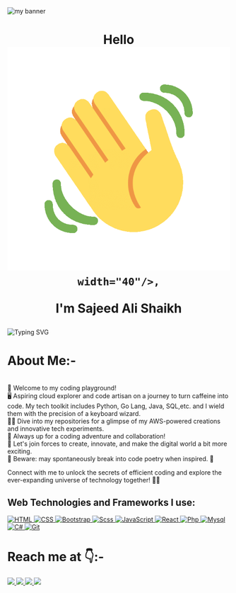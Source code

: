 <img src="" alt="my banner">



<h1 align="center"> 
  Hello
  <img src="https://github.com/skfawad911/skfawad911/blob/main/icons/wave.gif" 
         alt="Waving hand animated gif"         



         width="40"/>,
   I'm <b>Sajeed Ali Shaikh</b>
</h1> 

![Typing SVG](https://readme-typing-svg.demolab.com?font=Roboto&size=40&duration=2000&pause=800&color=50C878&center=true&vCenter=true&height=75&width=1300px&lines=Welcome+To+My+Github;I'm+an+aspiring+Web+Developer🌐💻;)

# <b>About Me:-</b>
<p>
<br>🚀 Welcome to my coding playground! <br>
🖥️ Aspiring cloud explorer and code artisan on a journey to turn caffeine into code. My tech toolkit includes Python, Go Lang, Java, SQL,etc. and I wield them with the precision of a keyboard wizard. <br>
🧙‍♂️ Dive into my repositories for a glimpse of my AWS-powered creations and innovative tech experiments.<br>
🌟 Always up for a coding adventure and collaboration! <br>
🚀 Let's join forces to create, innovate, and make the digital world a bit more exciting.<br> 🚧 Beware: may spontaneously break into code poetry when inspired. 📜<br>

Connect with me to unlock the secrets of efficient coding and explore the ever-expanding universe of technology together! 🚀✨<br>
</p>

## <b>Web Technologies and Frameworks I use:</b>


<p align="left">
 <a href="https://developer.mozilla.org/en-US/docs/Glossary/HTML5" target="_blank" rel="noreferrer">
   <img alt="HTML" src="https://img.shields.io/badge/html-%23000000.svg?style=for-the-badge&logo=html5&logoColor=%23E69138" height="50"/>
  </a>
    <a href="https://www.w3.org/TR/CSS/#css" target="_blank" rel="noreferrer">
      <img alt="CSS" src="https://img.shields.io/badge/css-%23000000.svg?style=for-the-badge&logo=css3&logoColor=%232986CC" height="50"/>
  </a>
    <a href="https://getbootstrap.com/docs/5.0/getting-started/introduction/" target="_blank" rel="noreferrer">
      <img alt="Bootstrap" src="https://img.shields.io/badge/bootstrap-%23000000.svg?style=for-the-badge&logo=bootstrap&logoColor=%236a329fF" height="50"/>
  </a>
    <a href="https://sass-lang.com/" target="_blank" rel="noreferrer">
      <img alt="Scss" src="https://img.shields.io/badge/scss-%23000000.svg?style=for-the-badge&logo=sass&logoColor=%23CC6699" height="50"/>
  </a>
  <a href="https://developer.mozilla.org/en-US/docs/Web/JavaScript" target="_blank" rel="noreferrer">
    <img alt="JavaScript" src="https://img.shields.io/badge/javascript-%23000000.svg?style=for-the-badge&logo=javascript&logoColor=%23F7DF1E" height="50"/>
  </a>
  <a href="https://react.dev/" target="_blank" rel="noreferrer">
    <img alt="React" src="https://img.shields.io/badge/react-%23000000.svg?style=for-the-badge&logo=react&logoColor=%2361DAFB" height="50"/>
  </a>
   <a href="https://www.php.net/" target="_blank" rel="noreferrer">
  <img alt="Php" src="https://img.shields.io/badge/php-%23000000.svg?style=for-the-badge&logo=php&logoColor=%23777bb4" height="50"/>
  </a>
  <a href="https://www.mysql.com/" target="_blank" rel="noreferrer">
    <img alt="Mysql" src="https://img.shields.io/badge/mysql-%23000000.svg?style=for-the-badge&logo=mysql&logoColor=%234479A1" height="50"/>
  </a>
  <a href="https://learn.microsoft.com/en-us/dotnet/csharp/" target="_blank" rel="noreferrer">
    <img alt="C#" src="https://img.shields.io/badge/csharp-%23000000.svg?style=for-the-badge&logo=csharp&logoColor=%23512BD4" height="50"/>
  </a>
  <a href="https://git-scm.com/" target="_blank" rel="noreferrer">
    <img alt="Git" src="https://img.shields.io/badge/git-%23000000.svg?style=for-the-badge&logo=git&logoColor=%23f05032" height="50"/>
  </a>



# <b>Reach me at 👇:-</b>
<p>
<!-- Github -->
<a 
    target="_blank" 
    href="https://github.com/skfawad911">
    <img
        src="https://img.shields.io/badge/Github-000000?style=for-the-badge&logo=github&logoColor=white" height="40">
    </img>    
</a>
<!-- LinkedIn -->
<a 
    target="_blank"
    href="www.linkedin.com/in/fawad-shaikh-278550226">
    <img
        src="https://img.shields.io/badge/Linkedin-0077D9?style=for-the-badge&logo=Linkedin&logoColor=white" height="40">
    </img>
</a>
<!-- GMail -->
<a 
    target="_blank" 
    href="mailto:skfawad911@gmail.com">
    <img
        src="https://img.shields.io/badge/Gmail-D14836?style=for-the-badge&logo=Gmail&logoColor=white" height="40">
    </img>    
</a>
<!-- Twitter -->
<a 
    target="_blank" 
    href="https://twitter.com/FawadSh76392836">
    <img
        src="https://img.shields.io/badge/twitter-000000?style=for-the-badge&logo=X&logoColor=white" height="40">
    </img>
</a>
</p>
